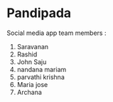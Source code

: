 # Pandipada
Social media app
team members :
1. Saravanan
2. Rashid
3. John Saju
4. nandana mariam
5. parvathi krishna
6. Maria jose
7. Archana

